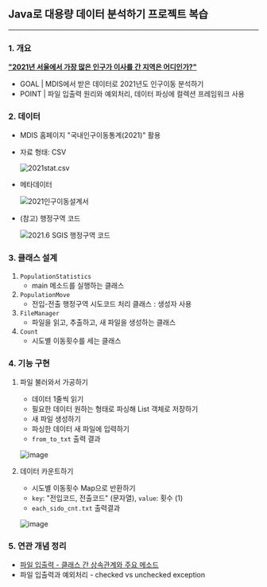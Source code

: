 ## Java로 대용량 데이터 분석하기 프로젝트 복습
***
### 1. 개요
<b><u>"2021년 서울에서 가장 많은 인구가 이사를 간 지역은 어디인가?"</b></u>
- GOAL | MDIS에서 받은 데이터로 2021년도 인구이동 분석하기
- POINT | 파일 입출력 원리와 예외처리, 데이터 파싱에 컬렉션 프레임워크 사용

### 2. 데이터
- MDIS 홈페이지 "국내인구이동통계(2021)" 활용
- 자료 형태: CSV

  ![2021stat.csv](https://user-images.githubusercontent.com/61702307/211232602-efa14025-964d-4f7d-b3a4-eb492b72277b.png)
- 메타데이터

  ![2021인구이동설계서](https://user-images.githubusercontent.com/61702307/211232668-99c7c38a-7b59-4562-8659-e4c5895f1979.PNG)
- (참고) 행정구역 코드

  ![2021.6 SGIS 행정구역 코드](https://user-images.githubusercontent.com/61702307/211232869-f96e605f-0c62-44b1-8699-16cc6339406a.png)


### 3. 클래스 설계
1. `PopulationStatistics` 
   - main 메소드를 실행하는 클래스
2. `PopulationMove`
    - 전입-전출 행정구역 시도코드 처리 클래스 : 생성자 사용
3. `FileManager`
   - 파일을 읽고, 추출하고, 새 파일을 생성하는 클래스
4. `Count` 
   - 시도별 이동횟수를 세는 클래스

### 4. 기능 구현
1. 파일 불러와서 가공하기
   - 데이터 1줄씩 읽기
   - 필요한 데이터 원하는 형태로 파싱해 List 객체로 저장하기
   - 새 파일 생성하기
   - 파싱한 데이터 새 파일에 입력하기
   - `from_to_txt` 출력 결과
   
   ![image](https://user-images.githubusercontent.com/61702307/211234637-ca72c1e1-ec9a-4734-841d-c86c88de98ea.png)
   
2. 데이터 카운트하기
   - 시도별 이동횟수 Map으로 반환하기
   - `key`: "전입코드, 전출코드" (문자열), `value`: 횟수 (1)
   - `each_sido_cnt.txt` 출력결과
   
   ![image](https://user-images.githubusercontent.com/61702307/211234476-f77c4224-2654-4bbe-b92a-404b4bc736ee.png)

### 5. 연관 개념 정리
- [파일 입출력 - 클래스 간 상속관계와 주요 메소드](https://historical-doll-a1d.notion.site/8ac0fad16bf24258bdc51d2b07b45875)
- 파일 입출력과 예외처리 - checked vs unchecked exception
